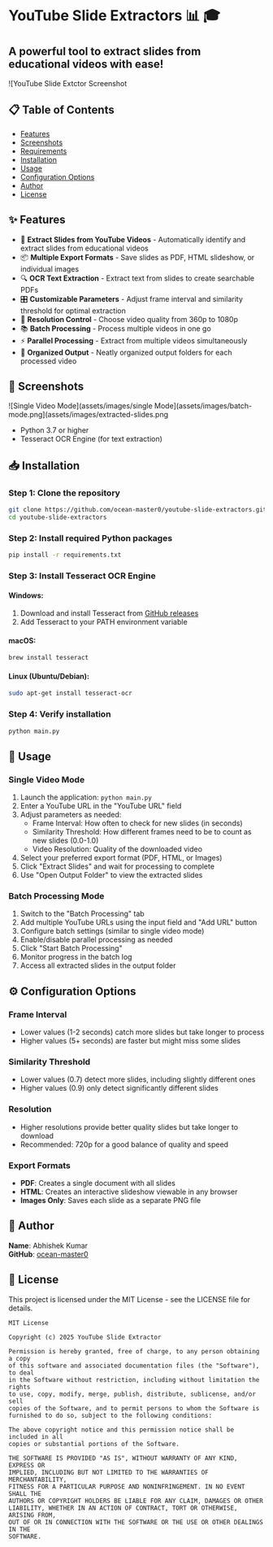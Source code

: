 # YouTube Slide Extractors 📊 🎓

## A powerful tool to extract slides from educational videos with ease!

![YouTube Slide Extctor Screenshot

## 📋 Table of Contents
- [Features](#features)
- [Screenshots](#screenshots)
- [Requirements](#requirements)
- [Installation](#installation)
- [Usage](#usage)
- [Configuration Options](#configuration-options)
- [Author](#author)
- [License](#license)

## ✨ Features

- 🎯 **Extract Slides from YouTube Videos** - Automatically identify and extract slides from educational videos
- 📦 **Multiple Export Formats** - Save slides as PDF, HTML slideshow, or individual images
- 🔍 **OCR Text Extraction** - Extract text from slides to create searchable PDFs
- 🎛️ **Customizable Parameters** - Adjust frame interval and similarity threshold for optimal extraction
- 📱 **Resolution Control** - Choose video quality from 360p to 1080p
- 📚 **Batch Processing** - Process multiple videos in one go
- ⚡ **Parallel Processing** - Extract from multiple videos simultaneously
- 📁 **Organized Output** - Neatly organized output folders for each processed video

## 📸 Screenshots


![Single Video Mode](assets/images/single Mode](assets/images/batch-mode.png](assets/images/extracted-slides.png

- Python 3.7 or higher
- Tesseract OCR Engine (for text extraction)

## 📥 Installation

### Step 1: Clone the repository

```bash
git clone https://github.com/ocean-master0/youtube-slide-extractors.git
cd youtube-slide-extractors
```

### Step 2: Install required Python packages

```bash
pip install -r requirements.txt
```

### Step 3: Install Tesseract OCR Engine

#### Windows:
1. Download and install Tesseract from [GitHub releases](https://github.com/UB-Mannheim/tesseract/wiki)
2. Add Tesseract to your PATH environment variable

#### macOS:
```bash
brew install tesseract
```

#### Linux (Ubuntu/Debian):
```bash
sudo apt-get install tesseract-ocr
```

### Step 4: Verify installation

```bash
python main.py
```

## 📝 Usage

### Single Video Mode

1. Launch the application: `python main.py`
2. Enter a YouTube URL in the "YouTube URL" field
3. Adjust parameters as needed:
   - Frame Interval: How often to check for new slides (in seconds)
   - Similarity Threshold: How different frames need to be to count as new slides (0.0-1.0)
   - Video Resolution: Quality of the downloaded video
4. Select your preferred export format (PDF, HTML, or Images)
5. Click "Extract Slides" and wait for processing to complete
6. Use "Open Output Folder" to view the extracted slides

### Batch Processing Mode

1. Switch to the "Batch Processing" tab
2. Add multiple YouTube URLs using the input field and "Add URL" button
3. Configure batch settings (similar to single video mode)
4. Enable/disable parallel processing as needed
5. Click "Start Batch Processing"
6. Monitor progress in the batch log
7. Access all extracted slides in the output folder

## ⚙️ Configuration Options

### Frame Interval
- Lower values (1-2 seconds) catch more slides but take longer to process
- Higher values (5+ seconds) are faster but might miss some slides

### Similarity Threshold
- Lower values (0.7) detect more slides, including slightly different ones
- Higher values (0.9) only detect significantly different slides

### Resolution
- Higher resolutions provide better quality slides but take longer to download
- Recommended: 720p for a good balance of quality and speed

### Export Formats
- **PDF**: Creates a single document with all slides
- **HTML**: Creates an interactive slideshow viewable in any browser
- **Images Only**: Saves each slide as a separate PNG file

## 👤 Author


**Name**: Abhishek Kumar   
**GitHub**: [ocean-master0](https://github.com/ocean-master0)

## 📄 License

This project is licensed under the MIT License - see the LICENSE file for details.

```
MIT License

Copyright (c) 2025 YouTube Slide Extractor

Permission is hereby granted, free of charge, to any person obtaining a copy
of this software and associated documentation files (the "Software"), to deal
in the Software without restriction, including without limitation the rights
to use, copy, modify, merge, publish, distribute, sublicense, and/or sell
copies of the Software, and to permit persons to whom the Software is
furnished to do so, subject to the following conditions:

The above copyright notice and this permission notice shall be included in all
copies or substantial portions of the Software.

THE SOFTWARE IS PROVIDED "AS IS", WITHOUT WARRANTY OF ANY KIND, EXPRESS OR
IMPLIED, INCLUDING BUT NOT LIMITED TO THE WARRANTIES OF MERCHANTABILITY,
FITNESS FOR A PARTICULAR PURPOSE AND NONINFRINGEMENT. IN NO EVENT SHALL THE
AUTHORS OR COPYRIGHT HOLDERS BE LIABLE FOR ANY CLAIM, DAMAGES OR OTHER
LIABILITY, WHETHER IN AN ACTION OF CONTRACT, TORT OR OTHERWISE, ARISING FROM,
OUT OF OR IN CONNECTION WITH THE SOFTWARE OR THE USE OR OTHER DEALINGS IN THE
SOFTWARE.
